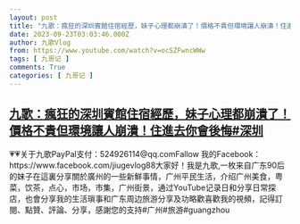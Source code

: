 ```yaml
---
layout: post
title: "九歌：瘋狂的深圳賓館住宿經歷，妹子心理都崩潰了！價格不貴但環境讓人崩潰！住進去你會後悔#深圳"
date: 2023-09-23T03:03:46.000Z
author: 九歌Vlog
from: https://www.youtube.com/watch?v=ocSZFwncWWw
tags: [ 九哥记 ]
comments: True
categories: [ 九哥记 ]
---
```

<!--1695438226000-->
[九歌：瘋狂的深圳賓館住宿經歷，妹子心理都崩潰了！價格不貴但環境讓人崩潰！住進去你會後悔#深圳](https://www.youtube.com/watch?v=ocSZFwncWWw)
------

<div>
💗💗关于九歌PayPal支付：524926114@qq.comFallow 我的Facebook：https://www.facebook.com/jiugevlog88大家好！我是九歌,一枚来自广东90后的妹子在這裏分享關於廣州的一些新鮮事情，广州平民生活，介绍广州美食，粤菜，饮茶，点心，市场，市集，广州街景，通过YouTube记录日和分享日常探店，也會分享我的生活瑣事和广东周边旅游分享及功略歡喜歡我的視頻，記得訂閱、點贊、評論、分享，感謝您的支持#广州#旅游#guangzhou
</div>
